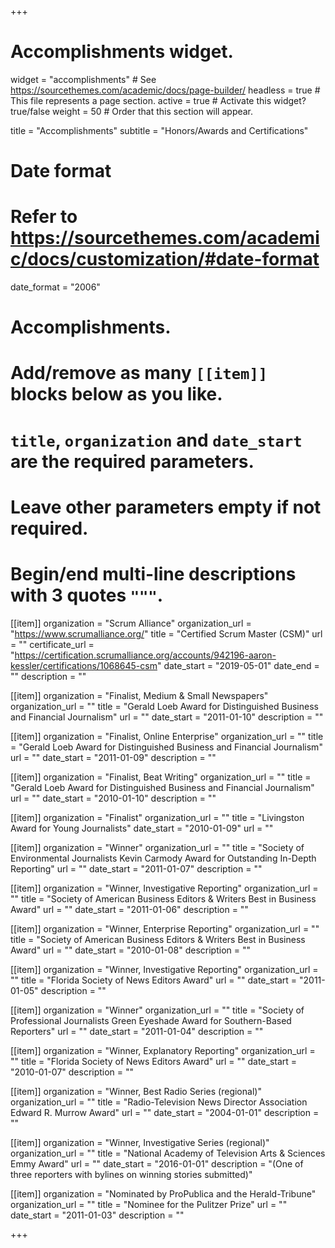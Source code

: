 +++
# Accomplishments widget.
widget = "accomplishments"  # See https://sourcethemes.com/academic/docs/page-builder/
headless = true  # This file represents a page section.
active = true  # Activate this widget? true/false
weight = 50  # Order that this section will appear.

title = "Accomplish&shy;ments"
subtitle = "Honors/Awards and Certifications"

# Date format
#   Refer to https://sourcethemes.com/academic/docs/customization/#date-format
date_format = "2006"

# Accomplishments.
#   Add/remove as many `[[item]]` blocks below as you like.
#   `title`, `organization` and `date_start` are the required parameters.
#   Leave other parameters empty if not required.
#   Begin/end multi-line descriptions with 3 quotes `"""`.

[[item]]
  organization = "Scrum Alliance"
  organization_url = "https://www.scrumalliance.org/"
  title = "Certified Scrum Master (CSM)"
  url = ""
  certificate_url = "https://certification.scrumalliance.org/accounts/942196-aaron-kessler/certifications/1068645-csm"
  date_start = "2019-05-01"
  date_end = ""
  description = ""
  

[[item]]
  organization = "Finalist, Medium & Small Newspapers"
  organization_url = ""
  title = "Gerald Loeb Award for Distinguished Business and Financial Journalism"
  url = ""
  date_start = "2011-01-10"
  description = ""

[[item]]
  organization = "Finalist, Online Enterprise"
  organization_url = ""
  title = "Gerald Loeb Award for Distinguished Business and Financial Journalism"
  url = ""
  date_start = "2011-01-09"
  description = ""
  
  
[[item]]
  organization = "Finalist, Beat Writing"
  organization_url = ""
  title = "Gerald Loeb Award for Distinguished Business and Financial Journalism"
  url = ""
  date_start = "2010-01-10"
  description = ""
  

  
[[item]]
  organization = "Finalist"
  organization_url = ""
  title = "Livingston Award for Young Journalists"
  date_start = "2010-01-09"
  url = ""

[[item]]
  organization = "Winner"
  organization_url = ""
  title = "Society of Environmental Journalists Kevin Carmody Award for Outstanding In-Depth Reporting"
  url = ""
  date_start = "2011-01-07"
  description = ""
  
[[item]]
  organization = "Winner, Investigative Reporting"
  organization_url = ""
  title = "Society of American Business Editors & Writers Best in Business Award"
  url = ""
  date_start = "2011-01-06"
  description = ""

[[item]]
  organization = "Winner, Enterprise Reporting"
  organization_url = ""
  title = "Society of American Business Editors & Writers Best in Business Award"
  url = ""
  date_start = "2010-01-08"
  description = ""
  
[[item]]
  organization = "Winner, Investigative Reporting"
  organization_url = ""
  title = "Florida Society of News Editors Award"
  url = ""
  date_start = "2011-01-05"
  description = ""
  
[[item]]
  organization = "Winner"
  organization_url = ""
  title = "Society of Professional Journalists Green Eyeshade Award for Southern-Based Reporters"
  url = ""
  date_start = "2011-01-04"
  description = ""
  

  
  
[[item]]
  organization = "Winner, Explanatory Reporting"
  organization_url = ""
  title = "Florida Society of News Editors Award"
  url = ""
  date_start = "2010-01-07"
  description = ""
  
  
[[item]]
  organization = "Winner, Best Radio Series (regional)"
  organization_url = ""
  title = "Radio-Television News Director Association Edward R. Murrow Award"
  url = ""
  date_start = "2004-01-01"
  description = ""
  
[[item]]
  organization = "Winner, Investigative Series (regional)"
  organization_url = ""
  title = "National Academy of Television Arts & Sciences Emmy Award"
  url = ""
  date_start = "2016-01-01"
  description = "(One of three reporters with bylines on winning stories submitted)"

[[item]]
  organization = "Nominated by ProPublica and the Herald-Tribune"
  organization_url = ""
  title = "Nominee for the Pulitzer Prize"
  url = ""
  date_start = "2011-01-03"
  description = ""
  

+++
